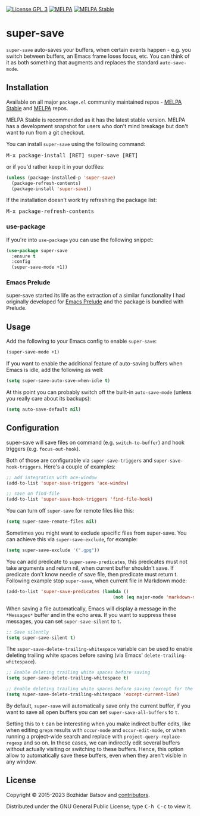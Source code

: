 [![License GPL 3][badge-license]][copying]
[![MELPA][melpa-badge]][melpa-package]
[![MELPA Stable][melpa-stable-badge]][melpa-stable-package]

# super-save

`super-save` auto-saves your buffers, when certain events happen - e.g. you switch
between buffers, an Emacs frame loses focus, etc. You can think of it as both
something that augments and replaces the standard `auto-save-mode`.

## Installation

Available on all major `package.el` community maintained repos - [MELPA
Stable][] and [MELPA][] repos.

MELPA Stable is recommended as it has the latest stable version. MELPA has a
development snapshot for users who don't mind breakage but don't want to run
from a git checkout.

You can install `super-save` using the following command:

<kbd>M-x package-install [RET] super-save [RET]</kbd>

or if you'd rather keep it in your dotfiles:

```el
(unless (package-installed-p 'super-save)
  (package-refresh-contents)
  (package-install 'super-save))
```

If the installation doesn't work try refreshing the package list:

<kbd>M-x package-refresh-contents</kbd>

### use-package

If you're into `use-package` you can use the following snippet:

```el
(use-package super-save
  :ensure t
  :config
  (super-save-mode +1))
```

### Emacs Prelude

super-save started its life as the extraction of a similar functionality I had
originally developed for [Emacs Prelude](https://github.com/bbatsov/prelude) and
the package is bundled with Prelude.

## Usage

Add the following to your Emacs config to enable
`super-save`:

```el
(super-save-mode +1)
```

If you want to enable the additional feature of auto-saving buffers when Emacs
is idle, add the following as well:

```el
(setq super-save-auto-save-when-idle t)
```

At this point you can probably switch off the built-in `auto-save-mode` (unless
you really care about its backups):

```el
(setq auto-save-default nil)
```

## Configuration

super-save will save files on command (e.g. `switch-to-buffer`) and hook
triggers (e.g. `focus-out-hook`).

Both of those are configurable via `super-save-triggers` and
`super-save-hook-triggers`. Here's a couple of examples:

```el
;; add integration with ace-window
(add-to-list 'super-save-triggers 'ace-window)

;; save on find-file
(add-to-list 'super-save-hook-triggers 'find-file-hook)
```

You can turn off `super-save` for remote files like this:

```el
(setq super-save-remote-files nil)
```

Sometimes you might want to exclude specific files from super-save. You can
achieve this via `super-save-exclude`, for example:

```el
(setq super-save-exclude '(".gpg"))
```

You can add predicate to `super-save-predicates`, this predicates must not take
arguments and return nil, when current buffer shouldn't save. If predicate don't
know needle of save file, then predicate must return t. Following example stop
`super-save`, when current file in Markdown mode:

```el
(add-to-list 'super-save-predicates (lambda ()
                                        (not (eq major-mode 'markdown-mode))))
```

When saving a file automatically, Emacs will display a message in the
`*Messages*` buffer and in the echo area. If you want to suppress these
messages, you can set `super-save-silent` to `t`.

```el
;; Save silently
(setq super-save-silent t)
```

The `super-save-delete-trailing-whitespace` variable can be used to enable
deleting trailing white spaces before saving (via Emacs'
`delete-trailing-whitespace`).

```el
;; Enable deleting trailing white spaces before saving
(setq super-save-delete-trailing-whitespace t)

;; Enable deleting trailing white spaces before saving (except for the current line)
(setq super-save-delete-trailing-whitespace 'except-current-line)
```

By default, `super-save` will automatically save only the current buffer, if you
want to save all open buffers you can set `super-save-all-buffers` to `t`.

Setting this to `t` can be interesting when you make indirect buffer edits, like
when editing `grep`s results with `occur-mode` and `occur-edit-mode`, or when
running a project-wide search and replace with `project-query-replace-regexp`
and so on.  In these cases, we can indirectly edit several buffers without
actually visiting or switching to these buffers.  Hence, this option allow to
automatically save these buffers, even when they aren't visible in any window.

## License

Copyright © 2015-2023 Bozhidar Batsov and [contributors][].

Distributed under the GNU General Public License; type <kbd>C-h C-c</kbd> to view it.

[badge-license]: https://img.shields.io/badge/license-GPL_3-green.svg
[melpa-badge]: http://melpa.org/packages/super-save-badge.svg
[melpa-stable-badge]: http://stable.melpa.org/packages/super-save-badge.svg
[melpa-package]: http://melpa.org/#/super-save
[melpa-stable-package]: http://stable.melpa.org/#/super-save
[COPYING]: http://www.gnu.org/copyleft/gpl.html
[contributors]: https://github.com/bbatsov/super-save/contributors
[melpa]: http://melpa.org
[melpa stable]: http://stable.melpa.org

